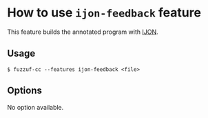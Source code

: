 # How to use `ijon-feedback` feature

This feature builds the annotated program with [IJON](https://github.com/RUB-SysSec/ijon/).

## Usage

```
$ fuzzuf-cc --features ijon-feedback <file>
```

## Options

No option available.
